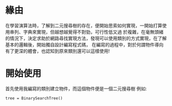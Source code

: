 # 緣由
在學習演算法時，了解到二元搜尋樹的存在，便開始思索如何實現，一開始打算使用串列、字典來實現，但越想越覺得不對勁，可行性低又過
於複雜，在毫無頭緒的情況下，決定求助於網路尋找實現方法，發現可以使用類別的方式實現，在了解基本的邏輯後，開始獨自設計編寫程式碼，
在編寫的過程中，對於何謂物件導向有了更深的體會，也認知到原來類別還可以這樣使用!
# 開始使用
首先使用我編寫的類別建立物件，而這個物件便是一個二元搜尋樹
例如:
```
tree = BinarySearchTree()
```
